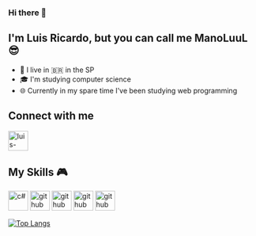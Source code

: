 ### Hi there 👋
## I'm Luis Ricardo, but you can call me ManoLuuL :sunglasses:
- :night_with_stars: I live in :brazil: in the SP 
- :mortar_board: I'm studying computer science
- :globe_with_meridians: Currently in my spare time I've been studying web programming 

## Connect with me
<a href="https://www.linkedin.com/in/luis-ricardo-coelho-couto-26ba151b4/" target="_blank">
  <img aling="center" alt="luis-linkedin" height="40" width="40" src="https://cdn.jsdelivr.net/gh/devicons/devicon/icons/linkedin/linkedin-original.svg" style="max-width:100%;">
</a>

## My Skills :video_game:
<img src="https://cdn.jsdelivr.net/gh/devicons/devicon/icons/csharp/csharp-line.svg" alt="c#" width="40" height="40" style="max-width:100%;"></img>
<img src="https://cdn.jsdelivr.net/gh/devicons/devicon/icons/html5/html5-original-wordmark.svg" alt="github" width="40" height="40" style="max-width:100%;"></img>
<img src="https://cdn.jsdelivr.net/gh/devicons/devicon/icons/visualstudio/visualstudio-plain.svg" alt="github" width="40" height="40" style="max-width:100%;"></img>
<img src="https://cdn.jsdelivr.net/gh/devicons/devicon/icons/java/java-original.svg" alt="github" width="40" height="40" style="max-width:100%;"></img>
<img src="https://cdn.jsdelivr.net/gh/devicons/devicon/icons/mysql/mysql-original-wordmark.svg" alt="github" width="40" height="40" style="max-width:100%;"></img>

[![Top Langs](https://github-readme-stats.vercel.app/api/top-langs/?username=ManoLuuL)](https://github.com/ManoLuuL/github-readme-stats)


<!--
**ManoLuuL/ManoLuuL** is a ✨ _special_ ✨ repository because its `README.md` (this file) appears on your GitHub profile.

Here are some ideas to get you started:

- 🔭 I’m currently working on ...
- 🌱 I’m currently learning ...
- 👯 I’m looking to collaborate on ...
- 🤔 I’m looking for help with ...
- 💬 Ask me about ...
- 📫 How to reach me: ...
- 😄 Pronouns: ...
- ⚡ Fun fact: ...
-->
